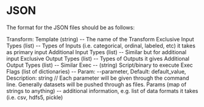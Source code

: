 JSON
====

The format for the JSON files should be as follows:

Transform: 
	Template (string) -- The name of the Transform
	Exclusive Input Types (list) -- Types of Inputs (i.e. categorical, ordinal, labeled, etc) it takes as primary input
	Additional Input Types (list) -- Similar but for additional input
	Exclusive Output Types (list) -- Types of Outputs it gives
	Additional Output Types (list) -- Similar
	Exec -- (string) Script/binary to execute
	Exec Flags (list of dictionaries) -- Param: --parameter, Default: default_value, Description: string
	// Each parameter will be given through the command line. Generally datasets will be pushed through as files.
	Params (map of strings to anything) -- additional information, e.g. list of data formats it takes (i.e. csv, hdfs5, pickle)

